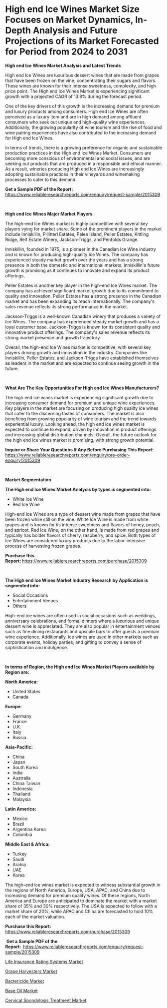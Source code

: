 <p><h1>High end Ice Wines Market Size Focuses on Market Dynamics, In-Depth Analysis and Future Projections of its Market Forecasted for Period from 2024 to 2031</h1></p><p><strong>High end Ice Wines Market Analysis and Latest Trends</strong></p>
<p><p>High end Ice Wines are luxurious dessert wines that are made from grapes that have been frozen on the vine, concentrating their sugars and flavors. These wines are known for their intense sweetness, complexity, and high price point. The High end Ice Wines Market is experiencing significant growth with a projected CAGR of 13.8% during the forecast period.</p><p>One of the key drivers of this growth is the increasing demand for premium and luxury products among consumers. High end Ice Wines are often perceived as a luxury item and are in high demand among affluent consumers who seek out unique and high-quality wine experiences. Additionally, the growing popularity of wine tourism and the rise of food and wine pairing experiences have also contributed to the increasing demand for High end Ice Wines.</p><p>In terms of trends, there is a growing preference for organic and sustainable production practices in the High end Ice Wines Market. Consumers are becoming more conscious of environmental and social issues, and are seeking out products that are produced in a responsible and ethical manner. As a result, wineries producing High end Ice Wines are increasingly adopting sustainable practices in their vineyards and winemaking processes to cater to this demand.</p></p>
<p><strong>Get a Sample PDF of the Report:&nbsp;</strong> <a href="https://www.reliableresearchreports.com/enquiry/request-sample/2015309">https://www.reliableresearchreports.com/enquiry/request-sample/2015309</a></p>
<p>&nbsp;</p>
<p><strong>High end Ice Wines Major Market Players</strong></p>
<p><p>The high-end Ice Wines market is highly competitive with several key players vying for market share. Some of the prominent players in the market include Inniskillin, Pillitteri Estates, Pelee Island, Peller Estates, Kittling Ridge, Reif Estate Winery, Jackson-Triggs, and Penfolds Grange.</p><p>Inniskillin, founded in 1975, is a pioneer in the Canadian Ice Wine industry and is known for producing high-quality Ice Wines. The company has experienced steady market growth over the years and has a strong presence in both the domestic and international markets. Inniskillin's future growth is promising as it continues to innovate and expand its product offerings.</p><p>Peller Estates is another key player in the high-end Ice Wines market. The company has achieved significant market growth due to its commitment to quality and innovation. Peller Estates has a strong presence in the Canadian market and has been expanding its reach internationally. The company's sales revenue reflects its strong performance in the market.</p><p>Jackson-Triggs is a well-known Canadian winery that produces a variety of Ice Wines. The company has experienced steady market growth and has a loyal customer base. Jackson-Triggs is known for its consistent quality and innovative product offerings. The company's sales revenue reflects its strong market presence and growth trajectory.</p><p>Overall, the high-end Ice Wines market is competitive, with several key players driving growth and innovation in the industry. Companies like Inniskillin, Peller Estates, and Jackson-Triggs have established themselves as leaders in the market and are expected to continue seeing growth in the future.</p></p>
<p>&nbsp;</p>
<p><strong>What Are The Key Opportunities For High end Ice Wines Manufacturers?</strong></p>
<p><p>The high end ice wines market is experiencing significant growth due to increasing consumer demand for premium and unique wine experiences. Key players in the market are focusing on producing high quality ice wines that cater to the discerning tastes of consumers. The market is also benefiting from growing popularity of wine tourism and the trend towards experiential luxury. Looking ahead, the high end ice wines market is expected to continue to expand, driven by innovation in product offerings and increasing global distribution channels. Overall, the future outlook for the high end ice wines market is promising, with strong growth potential.</p></p>
<p><strong>Inquire or Share Your Questions If Any Before Purchasing This Report:</strong> <a href="https://www.reliableresearchreports.com/enquiry/pre-order-enquiry/2015309">https://www.reliableresearchreports.com/enquiry/pre-order-enquiry/2015309</a></p>
<p>&nbsp;</p>
<p><strong>Market Segmentation</strong></p>
<p><strong>The High end Ice Wines Market Analysis by types is segmented into:</strong></p>
<p><ul><li>White Ice Wine</li><li>Red Ice Wine</li></ul></p>
<p><p>High-end Ice Wines are a type of dessert wine made from grapes that have been frozen while still on the vine. White Ice Wine is made from white grapes and is known for its intense sweetness and flavors of honey, peach, and apricot. Red Ice Wine, on the other hand, is made from red grapes and typically has bolder flavors of cherry, raspberry, and spice. Both types of Ice Wines are considered luxury products due to the labor-intensive process of harvesting frozen grapes.</p></p>
<p><strong>Purchase this Report:&nbsp;</strong><a href="https://www.reliableresearchreports.com/purchase/2015309">https://www.reliableresearchreports.com/purchase/2015309</a></p>
<p>&nbsp;</p>
<p><strong>The High end Ice Wines Market Industry Research by Application is segmented into:</strong></p>
<p><ul><li>Social Occasions</li><li>Entertainment Venues</li><li>Others</li></ul></p>
<p><p>High-end ice wines are often used in social occasions such as weddings, anniversary celebrations, and formal dinners where a luxurious and unique dessert wine is appreciated. They are also popular in entertainment venues such as fine dining restaurants and upscale bars to offer guests a premium wine experience. Additionally, ice wines are used in other markets such as corporate events, holiday parties, and gifting to convey a sense of sophistication and indulgence.</p></p>
<p>&nbsp;</p>
<p><strong>In terms of Region, the High end Ice Wines Market Players available by Region are:</strong></p>
<p>
    <p> <strong> North America: </strong>
        <ul>
            <li>United States</li>
            <li>Canada</li>
        </ul>
        </p> 
    <p> <strong> Europe: </strong>
        <ul>
            <li>Germany</li>
            <li>France</li>
            <li>U.K.</li>
            <li>Italy</li>
            <li>Russia</li>
        </ul>
        </p> 
    <p> <strong> Asia-Pacific: </strong>
        <ul>
            <li>China</li>
            <li>Japan</li>
            <li>South Korea</li>
            <li>India</li>
            <li>Australia</li>
            <li>China Taiwan</li>
            <li>Indonesia</li>
            <li>Thailand</li>
            <li>Malaysia</li>
        </ul>
        </p> 
    <p> <strong> Latin America: </strong>
        <ul>
            <li>Mexico</li>
            <li>Brazil</li>
            <li>Argentina Korea</li>
            <li>Colombia</li>
        </ul>
        </p> 
    <p> <strong> Middle East & Africa: </strong>
        <ul>
            <li>Turkey</li>
            <li>Saudi</li>
            <li>Arabia</li>
            <li>UAE</li>
            <li>Korea</li>
        </ul>
    </p>
    </p>
<p><p>The high-end ice wines market is expected to witness substantial growth in the regions of North America, Europe, USA, APAC, and China due to increasing demand for premium quality wines. Of these regions, North America and Europe are anticipated to dominate the market with a market share of 35% and 30% respectively. The USA is expected to follow with a market share of 20%, while APAC and China are forecasted to hold 10% each of the market valuation.</p></p>
<p><strong>Purchase this Report: </strong><a href="https://www.reliableresearchreports.com/purchase/2015309">https://www.reliableresearchreports.com/purchase/2015309</a></p>
<p>&nbsp;<strong>Get a Sample PDF of the Report:&nbsp;&nbsp;</strong><a href="https://www.reliableresearchreports.com/enquiry/request-sample/2015309">https://www.reliableresearchreports.com/enquiry/request-sample/2015309</a></p>
<p><strong></strong></p>
<p><p><a href="https://boundless-drawbridge-702.notion.site/Life-Insurance-Rating-Systems-Market-Growth-Market-Trends-COVID-19-Impact-and-Forecasts-for-perio-37a07b9fabd344d6bf4633c15986ca12">Life Insurance Rating Systems Market</a></p><p><a href="https://gamy-alyssum-396.notion.site/Global-Grape-Harvesters-Market-by-Types-Applications-and-Major-Players-with-Regional-Growth-Rate--3f0a9c76e51b491b8f8347b695a2ea39">Grape Harvesters Market</a></p><p><a href="https://view.publitas.com/reportprime-1/insights-into-bactericide-market-size-analysing-market-share-trends-and-growth-from-2024-to-2031/">Bactericide Market</a></p><p><a href="https://view.publitas.com/reportprime-1/base-oil-market-research-report-provides-critical-insights-that-can-help-shape-business-development-and-investment-strategies/">Base Oil Market</a></p><p><a href="https://natural-crush-b99.notion.site/Cervical-Spondylosis-Treatment-Market-Research-Report-Unlocks-Analysis-on-the-Market-Financial-Statu-198cdedb81e2469a920e78848bebfbb0">Cervical Spondylosis Treatment Market</a></p></p>